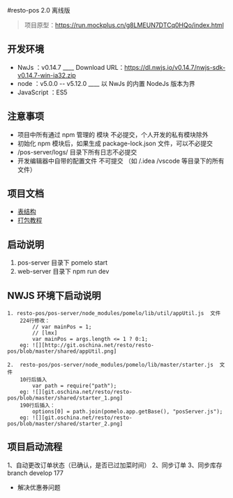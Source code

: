 #resto-pos  2.0  离线版

>   项目原型：https://run.mockplus.cn/g8LMEUN7DTCq0HQo/index.html

## 开发环境

- NwJs        ：v0.14.7  ____    Download URL：https://dl.nwjs.io/v0.14.7/nwjs-sdk-v0.14.7-win-ia32.zip
- node        ：v5.0.0 -- v5.12.0  ____    以 NwJs 的内置 NodeJs  版本为界
- JavaScript  ：ES5

## 注意事项

- 项目中所有通过 npm 管理的 模块 不必提交，个人开发的私有模块除外
- 初始化 npm 模块后，如果生成  package-lock.json 文件，可以不必提交
- /pos-server/logs/  目录下所有日志不必提交
- 开发编辑器中自带的配置文件   不可提交    （如 /.idea  /vscode 等目录下的所有文件）


## 项目文档
- [表结构](https://doc.oschina.net/resto-pos-table)
- [打包教程](https://doc.oschina.net/nwjs-pack)


## 启动说明

1. pos-server 目录下  pomelo start
2. web-server 目录下  npm run dev

## NWJS 环境下启动说明
```
1. resto-pos/pos-server/node_modules/pomelo/lib/util/appUtil.js  文件
    224行修改：
        // var mainPos = 1;
        // [lmx]
        var mainPos = args.length <= 1 ? 0:1;
    eg: ![][http://git.oschina.net/resto/resto-pos/blob/master/shared/appUtil.png]

2.  resto-pos/pos-server/node_modules/pomelo/lib/master/starter.js  文件
    10行后插入
        var path = require("path");
    eg: ![][git.oschina.net/resto/resto-pos/blob/master/shared/starter_1.png]
    190行后插入：
        options[0] = path.join(pomelo.app.getBase(), "posServer.js");
    eg: ![][git.oschina.net/resto/resto-pos/blob/master/shared/starter_2.png]
```

## 项目启动流程
1、自动更改订单状态（已确认，是否已过加菜时间）
2、同步订单
3、同步库存
branch develop 177
- 解决优惠券问题